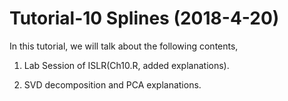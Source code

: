 # Tutorial-10 Splines (2018-4-20)
In this tutorial, we will talk about the following contents,

1. Lab Session of ISLR(Ch10.R, added explanations).

2. SVD decomposition and PCA explanations.

